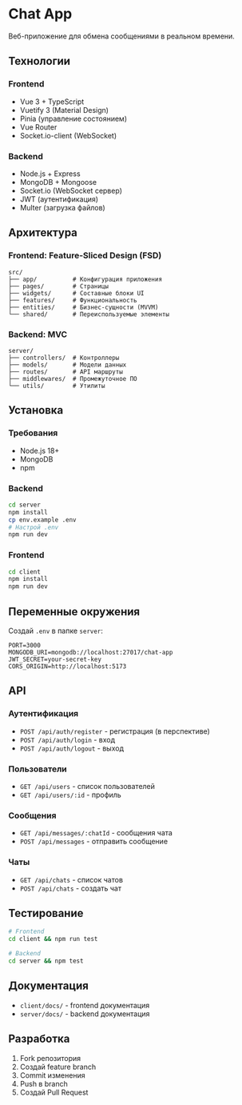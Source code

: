# Chat App

Веб-приложение для обмена сообщениями в реальном времени.

## Технологии

### Frontend
- Vue 3 + TypeScript
- Vuetify 3 (Material Design)
- Pinia (управление состоянием)
- Vue Router
- Socket.io-client (WebSocket)

### Backend
- Node.js + Express
- MongoDB + Mongoose
- Socket.io (WebSocket сервер)
- JWT (аутентификация)
- Multer (загрузка файлов)

## Архитектура

### Frontend: Feature-Sliced Design (FSD)
```
src/
├── app/          # Конфигурация приложения
├── pages/        # Страницы
├── widgets/      # Составные блоки UI
├── features/     # Функциональность
├── entities/     # Бизнес-сущности (MVVM)
└── shared/       # Переиспользуемые элементы
```

### Backend: MVC
```
server/
├── controllers/  # Контроллеры
├── models/       # Модели данных
├── routes/       # API маршруты
├── middlewares/  # Промежуточное ПО
└── utils/        # Утилиты
```

## Установка

### Требования
- Node.js 18+
- MongoDB
- npm

### Backend
```bash
cd server
npm install
cp env.example .env
# Настрой .env
npm run dev
```

### Frontend
```bash
cd client
npm install
npm run dev
```

## Переменные окружения

Создай `.env` в папке `server`:

```env
PORT=3000
MONGODB_URI=mongodb://localhost:27017/chat-app
JWT_SECRET=your-secret-key
CORS_ORIGIN=http://localhost:5173
```

## API

### Аутентификация
- `POST /api/auth/register` - регистрация (в перспективе)
- `POST /api/auth/login` - вход
- `POST /api/auth/logout` - выход

### Пользователи
- `GET /api/users` - список пользователей
- `GET /api/users/:id` - профиль

### Сообщения
- `GET /api/messages/:chatId` - сообщения чата
- `POST /api/messages` - отправить сообщение

### Чаты
- `GET /api/chats` - список чатов
- `POST /api/chats` - создать чат

## Тестирование

```bash
# Frontend
cd client && npm run test

# Backend
cd server && npm test
```

## Документация

- `client/docs/` - frontend документация
- `server/docs/` - backend документация

## Разработка

1. Fork репозитория
2. Создай feature branch
3. Commit изменения
4. Push в branch
5. Создай Pull Request
